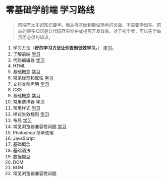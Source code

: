# 零基础学前端 学习路线
> 前端有太多的知识要学。但从零基础到能做简单的页面，不需要学很多。前端的很多知识是让代码容易维护或提高开发效率。对于初学者，可以先学做页面必须的知识。

1. 学习方法（**好的学习方法让你告别低效学习。**） [学习](http://www.jianshu.com/p/fec04c24afb5)。
1. 了解前端 [学习](http://www.jianshu.com/p/7d9d9520c942)
1. 代码编辑器 [学习](http://www.jianshu.com/p/f091e22edaa0)
1. HTML
  1. 基础概念 [学习](http://www.jianshu.com/p/a472ba13dbbd)
  1. 常见标签和属性 [学习](http://www.jianshu.com/p/30d5aa0e2e31)
  1. 文档类型声明 [学习](http://www.jianshu.com/p/e839e2dcfbd4)
1. CSS
  1. 基础概念 [学习](http://www.jianshu.com/p/386c418edb58)
  1. 常用选择器 [学习](http://www.jianshu.com/p/958251e5d14e)
  1. 常用样式 [学习](http://www.jianshu.com/p/dc67a49751fe)
  1. 样式生效规则 [学习](http://www.jianshu.com/p/b4ec21f31ce1)
  1. 布局 [学习](http://www.jianshu.com/p/231be0ed4cc4)
  1. 常见浏览器兼容性问题 [学习](http://www.jianshu.com/p/ed1c5a50a663)
1. Photoshop 简单使用
1. JavaScript
  1. 基础概念
  1. 基础语法
  1. 数据类型
  1. DOM
  1. BOM
  1. 常见浏览器兼容性问题